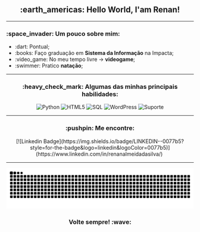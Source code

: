 <h2 align="center"> :earth_americas: Hello World, I'am Renan! </h2>

<hr>

<h3> :space_invader: Um pouco sobre mim: </h3>

<ul>
    <li> :dart: Pontual;</li>
    <li> :books: Faço graduação em <strong>Sistema da Informação</strong> na Impacta;</li>
    <li> :video_game: No meu tempo livre -> <strong>videogame</strong>;</li>
    <li> :swimmer: Pratico <strong>natação</strong>;</li>
</ul>

<hr>

<h3 align="center"> :heavy_check_mark: Algumas das minhas principais habilidades: </h3>
<p align="center">
    <img src="https://upload.wikimedia.org/wikipedia/commons/c/c3/Python-logo-notext.svg" alt="Python" height="40"/>
    <img src="https://upload.wikimedia.org/wikipedia/commons/6/61/HTML5_logo_and_wordmark.svg" alt="HTML5" height="40"/>
    <img src="https://desenvolvimentoaberto.files.wordpress.com/2016/11/logoazuresql.png" alt="SQL" height="40">
    <img src="https://upload.wikimedia.org/wikipedia/commons/thumb/9/98/WordPress_blue_logo.svg/1024px-WordPress_blue_logo.svg.png" alt="WordPress" height="40">
    <img src="https://images.vectorhq.com/images/previews/aa6/t-i-logo-psd-462250.png" alt="Suporte" height="40">
</p>

<hr>

<h3 align="center"> :pushpin: Me encontre: </h3>
<div align="center"> 
[![Linkedin Badge](https://img.shields.io/badge/LINKEDIN--0077b5?style=for-the-badge&logo=linkedin&logoColor=0077b5)](https://www.linkedin.com/in/renanalmeidadasilva/)&nbsp;
</div>
<hr>

  ![Snake animation](https://github.com/RenanAlmeidaSilva/RenanAlmeidaSilva/blob/output/github-contribution-grid-snake.svg)

<h3 align="center"> Volte sempre! :wave: </h3>

